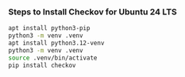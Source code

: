 
### Steps to Install Checkov for Ubuntu 24 LTS

```sh
apt install python3-pip
python3 -m venv .venv
apt install python3.12-venv
python3 -m venv .venv
source .venv/bin/activate
pip install checkov
```